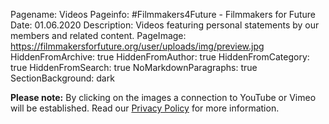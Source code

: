Pagename: Videos
Pageinfo: #Filmmakers4Future - Filmmakers for Future
Date: 01.06.2020
Description: Videos featuring personal statements by our members and related content.
PageImage: https://filmmakersforfuture.org/user/uploads/img/preview.jpg
HiddenFromArchive: true
HiddenFromAuthor: true
HiddenFromCategory: true
HiddenFromSearch: true
NoMarkdownParagraphs: true
SectionBackground: dark

**Please note:** By clicking on the images a connection to YouTube or Vimeo will be established. Read our [Privacy Policy](/privacy/) for more information.
